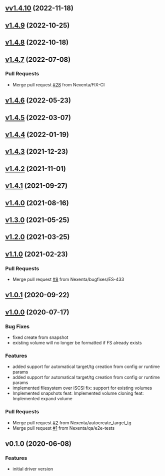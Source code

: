
<a name="vv1.4.10"></a>
## [vv1.4.10](https://github.com/Nexenta/nexentastor-csi-driver/compare/v1.4.9...vv1.4.10) (2022-11-18)


<a name="v1.4.9"></a>
## [v1.4.9](https://github.com/Nexenta/nexentastor-csi-driver/compare/v1.4.8...v1.4.9) (2022-10-25)


<a name="v1.4.8"></a>
## [v1.4.8](https://github.com/Nexenta/nexentastor-csi-driver/compare/v1.4.7...v1.4.8) (2022-10-18)


<a name="v1.4.7"></a>
## [v1.4.7](https://github.com/Nexenta/nexentastor-csi-driver/compare/v1.4.6...v1.4.7) (2022-07-08)

### Pull Requests

* Merge pull request [#28](https://github.com/Nexenta/nexentastor-csi-driver/issues/28) from Nexenta/FIX-CI


<a name="v1.4.6"></a>
## [v1.4.6](https://github.com/Nexenta/nexentastor-csi-driver/compare/v1.4.5...v1.4.6) (2022-05-23)


<a name="v1.4.5"></a>
## [v1.4.5](https://github.com/Nexenta/nexentastor-csi-driver/compare/v1.4.4...v1.4.5) (2022-03-07)


<a name="v1.4.4"></a>
## [v1.4.4](https://github.com/Nexenta/nexentastor-csi-driver/compare/v1.4.3...v1.4.4) (2022-01-19)


<a name="v1.4.3"></a>
## [v1.4.3](https://github.com/Nexenta/nexentastor-csi-driver/compare/v1.4.2...v1.4.3) (2021-12-23)


<a name="v1.4.2"></a>
## [v1.4.2](https://github.com/Nexenta/nexentastor-csi-driver/compare/v1.4.1...v1.4.2) (2021-11-01)


<a name="v1.4.1"></a>
## [v1.4.1](https://github.com/Nexenta/nexentastor-csi-driver/compare/v1.4.0...v1.4.1) (2021-09-27)


<a name="v1.4.0"></a>
## [v1.4.0](https://github.com/Nexenta/nexentastor-csi-driver/compare/v1.3.0...v1.4.0) (2021-08-16)


<a name="v1.3.0"></a>
## [v1.3.0](https://github.com/Nexenta/nexentastor-csi-driver/compare/v1.2.0...v1.3.0) (2021-05-25)


<a name="v1.2.0"></a>
## [v1.2.0](https://github.com/Nexenta/nexentastor-csi-driver/compare/v1.1.0...v1.2.0) (2021-03-25)


<a name="v1.1.0"></a>
## [v1.1.0](https://github.com/Nexenta/nexentastor-csi-driver/compare/v1.0.1...v1.1.0) (2021-02-23)

### Pull Requests

* Merge pull request [#8](https://github.com/Nexenta/nexentastor-csi-driver/issues/8) from Nexenta/bugfixes/ES-433


<a name="v1.0.1"></a>
## [v1.0.1](https://github.com/Nexenta/nexentastor-csi-driver/compare/v1.0.0...v1.0.1) (2020-09-22)


<a name="v1.0.0"></a>
## [v1.0.0](https://github.com/Nexenta/nexentastor-csi-driver/compare/v0.1.0...v1.0.0) (2020-07-17)

### Bug Fixes

* fixed create from snapshot
* existing volume will no longer be formatted if FS already exists

### Features

* added support for automatical target/tg creation from config or runtime params
* added support for automatical target/tg creation from config or runtime params
* implemented filesystem over iSCSI fix: support for existing volumes
* Implemented snapshots feat: Implemented volume cloning feat: Implemented expand volume

### Pull Requests

* Merge pull request [#2](https://github.com/Nexenta/nexentastor-csi-driver/issues/2) from Nexenta/autocreate_target_tg
* Merge pull request [#1](https://github.com/Nexenta/nexentastor-csi-driver/issues/1) from Nexenta/qa/e2e-tests


<a name="v0.1.0"></a>
## v0.1.0 (2020-06-08)

### Features

* initial driver version

